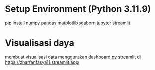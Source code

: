 # Setup Environment (Python 3.11.9)
pip install numpy pandas matplotlib seaborn jupyter streamlit

# Visualisasi daya
membuat visualisasi data menggunakan dashboard.py streamlit di https://zharfanfasya11.streamlit.app/
